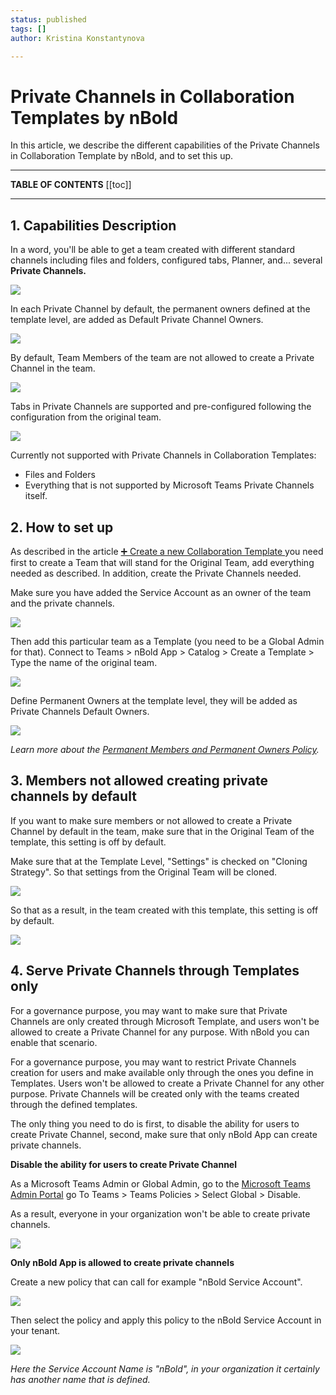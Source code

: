 ```yaml
---
status: published
tags: []
author: Kristina Konstantynova

---
```

# **Private Channels in Collaboration Templates by nBold**

In this article, we describe the different capabilities of the Private Channels in Collaboration Template by nBold, and to set this up.

***

**TABLE OF CONTENTS**
\[\[toc\]\]

***

## 1. Capabilities Description

In a word, you'll be able to get a team created with different standard channels including files and folders, configured tabs, Planner, and... several **Private Channels.**

![](/uploads/screenshot-2022-02-11-at-10-41-49.png)

In each Private Channel by default, the permanent owners defined at the template level, are added as Default Private Channel Owners.

![](/uploads/private-channels-1.png)

By default, Team Members of the team are not allowed to create a Private Channel in the team.

![](/uploads/private-channel-settings.png)

Tabs in Private Channels are supported and pre-configured following the configuration from the original team.

![](/uploads/tabs-configured.png)

Currently not supported with Private Channels in Collaboration Templates:

* Files and Folders
* Everything that is not supported by Microsoft Teams Private Channels itself.

## 2. How to set up

As described in the article [➕ Create a new Collaboration Template ](https://docs.nbold.co/collaboration-templates/create-a-new-collaboration-template.html)you need first to create a Team that will stand for the Original Team, add everything needed as described. In addition, create the Private Channels needed.

Make sure you have added the Service Account as an owner of the team and the private channels.

![](/uploads/screenshot-2022-02-11-at-10-48-00.png)

Then add this particular team as a Template (you need to be a Global Admin for that). Connect to Teams > nBold App > Catalog > Create a Template > Type the name of the original team.

![](/uploads/screenshot-2022-02-11-at-11-06-25.png)

Define Permanent Owners at the template level, they will be added as Private Channels Default Owners.

![](/uploads/screenshot-2022-02-11-at-11-06-55.png)

_Learn more about the_ [_Permanent Members and Permanent Owners Policy_](https://help.salestim.com/en/articles/4149874-permanent-owners-and-members-policy)_._

## 3. Members not allowed creating private channels by default

If you want to make sure members or not allowed to create a Private Channel by default in the team, make sure that in the Original Team of the template, this setting is off by default.

Make sure that at the Template Level, "Settings" is checked on "Cloning Strategy". So that settings from the Original Team will be cloned.

![](/uploads/screenshot-2022-02-11-at-11-33-52.png)

So that as a result, in the team created with this template, this setting is off by default.

![](/uploads/private-channel-team-member-settings.png)

## 4. Serve Private Channels through Templates only

For a governance purpose, you may want to make sure that Private Channels are only created through Microsoft Template, and users won't be allowed to create a Private Channel for any purpose. With nBold you can enable that scenario.

For a governance purpose, you may want to restrict Private Channels creation for users and make available only through the ones you define in Templates. Users won't be allowed to create a Private Channel for any other purpose. Private Channels will be created only with the teams created through the defined templates.

The only thing you need to do is first, to disable the ability for users to create Private Channel, second, make sure that only nBold App can create private channels.

**Disable the ability for users to create Private Channel**

As a Microsoft Teams Admin or Global Admin, go to the [Microsoft Teams Admin Portal](https://admin.teams.microsoft.com/) go To Teams > Teams Policies > Select Global > Disable.

As a result, everyone in your organization won't be able to create private channels.

![](https://downloads.intercomcdn.com/i/o/216810631/50350f2537121e5e36eb52e6/image.png)

**Only nBold App is allowed to create private channels**

Create a new policy that can call for example "nBold Service Account".

![](https://downloads.intercomcdn.com/i/o/216813323/0cd8c2d878c4e9c1b28f0490/image.png)

Then select the policy and apply this policy to the nBold Service Account in your tenant.

![](https://downloads.intercomcdn.com/i/o/216815209/002225c2437a53c039752a22/image.png)

_Here the Service Account Name is "nBold", in your organization it certainly has another name that is defined._